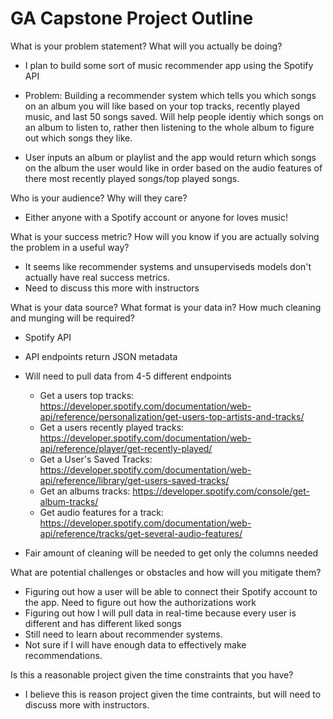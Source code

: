 # GA Capstone Project Outline

What is your problem statement? What will you actually be doing?
- I plan to build some sort of music recommender app using the Spotify API

- Problem: Building a recommender system which tells you which songs on an album you will like based on your top tracks, recently played music, and last 50 songs saved. Will help people identiy which songs on an album to listen to, rather then listening to the whole album to figure out which songs they like.

- User inputs an album or playlist and the app would return which songs on the album the user would like in order based on the audio features of there most recently played songs/top played songs.

Who is your audience? Why will they care?
- Either anyone with a Spotify account or anyone for loves music!

What is your success metric? How will you know if you are actually solving the problem in a useful way?
- It seems like recommender systems and unsuperviseds models don't actually have real success metrics.
- Need to discuss this more with instructors

What is your data source? What format is your data in? How much cleaning and munging will be required?
- Spotify API
- API endpoints return JSON metadata

- Will need to pull data from 4-5 different endpoints

    - Get a users top tracks: https://developer.spotify.com/documentation/web-api/reference/personalization/get-users-top-artists-and-tracks/
    - Get a users recently played tracks: https://developer.spotify.com/documentation/web-api/reference/player/get-recently-played/
    - Get a User's Saved Tracks: https://developer.spotify.com/documentation/web-api/reference/library/get-users-saved-tracks/
    - Get an albums tracks: https://developer.spotify.com/console/get-album-tracks/
    - Get audio features for a track: https://developer.spotify.com/documentation/web-api/reference/tracks/get-several-audio-features/

- Fair amount of cleaning will be needed to get only the columns needed

What are potential challenges or obstacles and how will you mitigate them?
- Figuring out how a user will be able to connect their Spotify account to the app. Need to figure out how the authorizations work
- Figuring out how I will pull data in real-time because every user is different and has different liked songs
- Still need to learn about recommender systems.
- Not sure if I will have enough data to effectively make recommendations.

Is this a reasonable project given the time constraints that you have?
- I believe this is reason project given the time contraints, but will need to discuss more with instructors.

